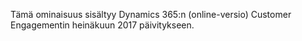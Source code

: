 Tämä ominaisuus sisältyy Dynamics 365:n (online-versio) Customer Engagementin heinäkuun 2017 päivitykseen.
